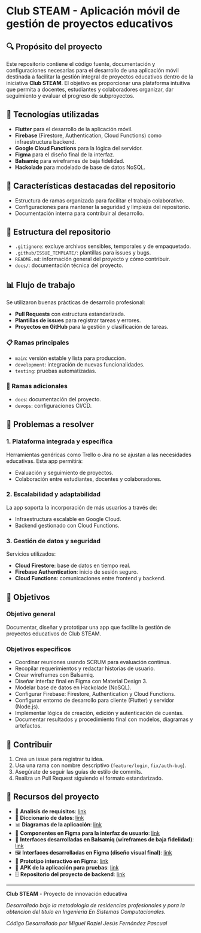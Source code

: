# Club STEAM - Aplicación móvil de gestión de proyectos educativos

## 🔍 Propósito del proyecto
Este repositorio contiene el código fuente, documentación y configuraciones necesarias para el desarrollo de una aplicación móvil destinada a facilitar la gestión integral de proyectos educativos dentro de la iniciativa **Club STEAM**. El objetivo es proporcionar una plataforma intuitiva que permita a docentes, estudiantes y colaboradores organizar, dar seguimiento y evaluar el progreso de subproyectos.

## 🔧 Tecnologías utilizadas
- **Flutter** para el desarrollo de la aplicación móvil.
- **Firebase** (Firestore, Authentication, Cloud Functions) como infraestructura backend.
- **Google Cloud Functions** para la lógica del servidor.
- **Figma** para el diseño final de la interfaz.
- **Balsamiq** para wireframes de baja fidelidad.
- **Hackolade** para modelado de base de datos NoSQL.

## 🌟 Características destacadas del repositorio
- Estructura de ramas organizada para facilitar el trabajo colaborativo.
- Configuraciones para mantener la seguridad y limpieza del repositorio.
- Documentación interna para contribuir al desarrollo.

## 📁 Estructura del repositorio
- `.gitignore`: excluye archivos sensibles, temporales y de empaquetado.
- `.github/ISSUE_TEMPLATE/`: plantillas para issues y bugs.
- `README.md`: información general del proyecto y cómo contribuir.
- `docs/`: documentación técnica del proyecto.

## 📊 Flujo de trabajo
Se utilizaron buenas prácticas de desarrollo profesional:
- **Pull Requests** con estructura estandarizada.
- **Plantillas de issues** para registrar tareas y errores.
- **Proyectos en GitHub** para la gestión y clasificación de tareas.

### 📋 Ramas principales
- `main`: versión estable y lista para producción.
- `development`: integración de nuevas funcionalidades.
- `testing`: pruebas automatizadas.

### 🔧 Ramas adicionales
- `docs`: documentación del proyecto.
- `devops`: configuraciones CI/CD.

## 🚀 Problemas a resolver
### 1. Plataforma integrada y específica
Herramientas genéricas como Trello o Jira no se ajustan a las necesidades educativas. Esta app permitirá:
- Evaluación y seguimiento de proyectos.
- Colaboración entre estudiantes, docentes y colaboradores.

### 2. Escalabilidad y adaptabilidad
La app soporta la incorporación de más usuarios a través de:
- Infraestructura escalable en Google Cloud.
- Backend gestionado con Cloud Functions.

### 3. Gestión de datos y seguridad
Servicios utilizados:
- **Cloud Firestore**: base de datos en tiempo real.
- **Firebase Authentication**: inicio de sesión seguro.
- **Cloud Functions**: comunicaciones entre frontend y backend.

## 📖 Objetivos
### Objetivo general
Documentar, diseñar y prototipar una app que facilite la gestión de proyectos educativos de Club STEAM.

### Objetivos específicos
- Coordinar reuniones usando SCRUM para evaluación continua.
- Recopilar requerimientos y redactar historias de usuario.
- Crear wireframes con Balsamiq.
- Diseñar interfaz final en Figma con Material Design 3.
- Modelar base de datos en Hackolade (NoSQL).
- Configurar Firebase: Firestore, Authentication y Cloud Functions.
- Configurar entorno de desarrollo para cliente (Flutter) y servidor (Node.js).
- Implementar lógica de creación, edición y autenticación de cuentas.
- Documentar resultados y procedimiento final con modelos, diagramas y artefactos.

## 📅 Contribuir
1. Crea un issue para registrar tu idea.
2. Usa una rama con nombre descriptivo (`feature/login`, `fix/auth-bug`).
3. Asegúrate de seguir las guías de estilo de commits.
4. Realiza un Pull Request siguiendo el formato estandarizado.

## 📎 Recursos del proyecto
- 📄 **Analisís de requisitos**: [link](https://drive.google.com/file/d/1j382WC3epZ4USOsc5QA20-upYzWMVVdc/view?usp=sharing)
- 📖 **Diccionario de datos**: [link](https://drive.google.com/file/d/1eidcLBA368gnoVNHysQjJCLNVcC97BNY/view?usp=sharing)
- 📊 **Diagramas de la aplicación**: [link](https://drive.google.com/drive/folders/1ODu_-UBkVoS_Fy8dgYrN45kIP9eAJCEM?usp=sharing)
- 🎨 **Componentes en Figma para la interfaz de usuario**: [link](https://drive.google.com/drive/folders/1H1uvHyqtBwZrcE9htaDW-c4WdfDBWPz1?usp=sharing)
- 🧩 **Interfaces desarrolladas en Balsamiq (wireframes de baja fidelidad)**: [link](https://drive.google.com/drive/folders/1Ds8j4xuGCCi5BN2bcHivMM5WK2CrvPpV?usp=sharing)
- 🖼️ **Interfaces desarrolladas en Figma (diseño visual final)**: [link](https://drive.google.com/drive/folders/1Cj01WSLmdL2szF1F1a6LW9sDPvfTeM3F?usp=sharing)
- 🔄 **Prototipo interactivo en Figma**: [link](https://www.figma.com/proto/jCwmiHyeVkdLlvOZtxhu9X/Club-Steam?node-id=33-3872&t=CkpAVjORqycpr3kP-1&starting-point-node-id=33%3A3872)
- 📱 **APK de la aplicación para pruebas**: [link](https://drive.google.com/drive/folders/1V_q7_l3E-voORXtVQDVyLvzuySwarEp7?usp=sharing)
- 🗄️ **Repositorio del proyecto de backend**: [link](https://github.com/RazFernandez/club-steam-backend)

---

**Club STEAM** - Proyecto de innovación educativa

_Desarrollado bajo la metodología de residencias profesionales y pora la obtencion del titulo en Ingenieria En Sistemas Computacionales._

_Código Desarrollado por Miguel Raziel Jesús Fernández Pascual_

